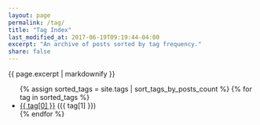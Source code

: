```yaml
---
layout: page
permalink: /tag/
title: "Tag Index"
last_modified_at: 2017-06-19T09:19:44-04:00
excerpt: "An archive of posts sorted by tag frequency."
share: false
---
```


{{ page.excerpt | markdownify }}

<ul>
  {% assign sorted_tags = site.tags | sort_tags_by_posts_count %}
  {% for tag in sorted_tags %}
    <li><a href="/tag/{{ tag[0] | replace:' ','-' | downcase }}/">{{ tag[0] }}</a> ({{ tag[1] }})</li>
  {% endfor %}
</ul>
